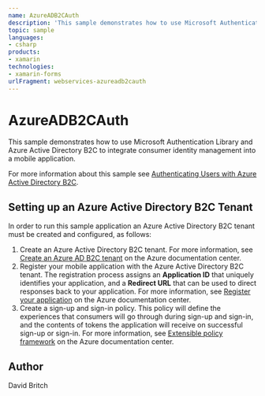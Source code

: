 ```yaml
---
name: AzureADB2CAuth
description: 'This sample demonstrates how to use Microsoft Authentication Library and Azure Active Directory B2C to integrate consumer identity management into a mobile application. For more information about this sample see Authenticating Users with Azure Active Directory B2C. Setting up an Azure Active Directory B2C Tenant ----------------------------------------------- In order to run this sample application an Azure Active Directory B2C tenant must be created and configured, as follows: 1. Create an Azure Active Directory B2C tenant. For more information, see Create an Azure AD B2C tenant on the Azure documentation center. 1. Register your mobile application with the Azure Active Directory B2C tenant. The registration process assigns an Application ID that uniquely identifies your application, and a Redirect URL that can be used to direct responses back to your application. For more information, see Register your application on the Azure documentation center. 1. Create a sign-up and sign-in policy. This policy will define the experiences that consumers will go through during sign-up and sign-in, and the contents of tokens the application will receive on successful sign-up or sign-in. For more information, see Extensible policy framework on the Azure documentation center.'
topic: sample
languages:
- csharp
products:
- xamarin
technologies:
- xamarin-forms
urlFragment: webservices-azureadb2cauth
---
```

AzureADB2CAuth
==============

This sample demonstrates how to use Microsoft Authentication Library and Azure Active Directory B2C to integrate consumer identity management into a mobile application.

For more information about this sample see [Authenticating Users with Azure Active Directory B2C](http://developer.xamarin.com/guides/xamarin-forms/web-services/authentication/azure-ad-b2c/).

Setting up an Azure Active Directory B2C Tenant
-----------------------------------------------

In order to run this sample application an Azure Active Directory B2C tenant must be created and configured, as follows:

1. Create an Azure Active Directory B2C tenant. For more information, see [Create an Azure AD B2C tenant](https://azure.microsoft.com/en-us/documentation/articles/active-directory-b2c-get-started/) on the Azure documentation center.
1. Register your mobile application with the Azure Active Directory B2C tenant. The registration process assigns an **Application ID** that uniquely identifies your application, and a **Redirect URL** that can be used to direct responses back to your application. For more information, see [Register your application](https://azure.microsoft.com/en-us/documentation/articles/active-directory-b2c-app-registration/) on the Azure documentation center.
1. Create a sign-up and sign-in policy. This policy will define the experiences that consumers will go through during sign-up and sign-in, and the contents of tokens the application will receive on successful sign-up or sign-in. For more information, see [Extensible policy framework](https://azure.microsoft.com/en-us/documentation/articles/active-directory-b2c-reference-policies/#how-to-create-a-sign-up-policy) on the Azure documentation center.


Author
------

David Britch
